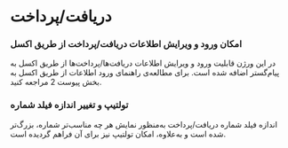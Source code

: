 # دریافت/پرداخت

### امکان ورود و ویرایش اطلاعات دریافت/پرداخت از طریق اکسل

در این ورژن قابلیت ورود و ویرایش اطلاعات دریافت‌ها/پرداخت‌ها از طریق اکسل به پیام‌گستر اضافه شده است.
برای مطالعه‌ی راهنمای ورود اطلاعات از طریق اکسل به بخش پیوست 2 مراجعه کنید.

### تولتیپ و تغییر اندازه فیلد شماره

اندازه فیلد شماره دریافت/پرداخت به‌منظور نمایش هر چه مناسب‌تر شماره، بزرگ‌تر شده است و به‌علاوه، امکان تولتیپ نیز برای آن فراهم گردیده است.
